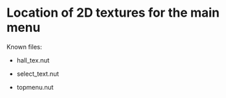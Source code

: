 # Location of 2D textures for the main menu

Known files:
 - hall_tex.nut

 - select_text.nut

 - topmenu.nut